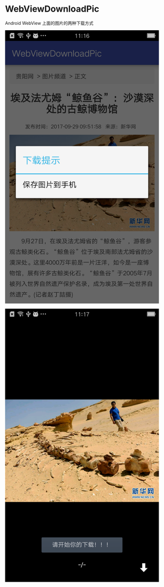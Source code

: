 # WebViewDownloadPic
Android WebView 上面的图片的两种下载方式

![Paste_Image.png](https://github.com/stormdzh/WebViewDownloadPic/blob/master/pre/device-2017-09-29-111635.png)

![Paste_Image.png](https://github.com/stormdzh/WebViewDownloadPic/blob/master/pre/device-2017-09-29-111720.png)

